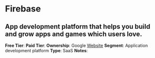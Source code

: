 # Firebase
## App development platform that helps you build and grow apps and games which users love.
**Free Tier**: 
**Paid Tier**: 
**Ownership**: Google
[Website](https://firebase.google.com/)
**Segment**: Application development platform
**Type**: SaaS
**Notes**: 
